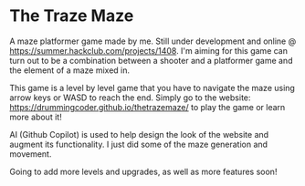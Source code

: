 # The Traze Maze

A maze platformer game made by me. Still under development and online @ https://summer.hackclub.com/projects/1408.
I'm aiming for this game can turn out to be a combination between a shooter and a platformer game and the element of a maze mixed in. 

This game is a level by level game that you have to navigate the maze using arrow keys or WASD to reach the end. 
Simply go to the website: https://drummingcoder.github.io/thetrazemaze/ to play the game or learn more about it!

AI (Github Copilot) is used to help design the look of the website and augment its functionality. I just did some of
the maze generation and movement.

Going to add more levels and upgrades, as well as more features soon!
